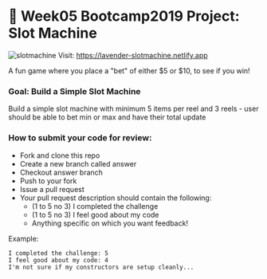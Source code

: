 # 🎰 Week05 Bootcamp2019 Project: Slot Machine
![slotmachine](https://user-images.githubusercontent.com/116925420/234143712-e2fcf76b-2bda-40ee-88c6-0f4f674ba97c.png)
Visit: https://lavender-slotmachine.netlify.app

A fun game where you place a "bet" of either $5 or $10, to see if you win!

### Goal: Build a Simple Slot Machine

Build a simple slot machine with minimum 5 items per reel and 3 reels - user should be able to bet min or max and have their total update

### How to submit your code for review:

- Fork and clone this repo
- Create a new branch called answer
- Checkout answer branch
- Push to your fork
- Issue a pull request
- Your pull request description should contain the following:
  - (1 to 5 no 3) I completed the challenge
  - (1 to 5 no 3) I feel good about my code
  - Anything specific on which you want feedback!

Example:
```
I completed the challenge: 5
I feel good about my code: 4
I'm not sure if my constructors are setup cleanly...
```
